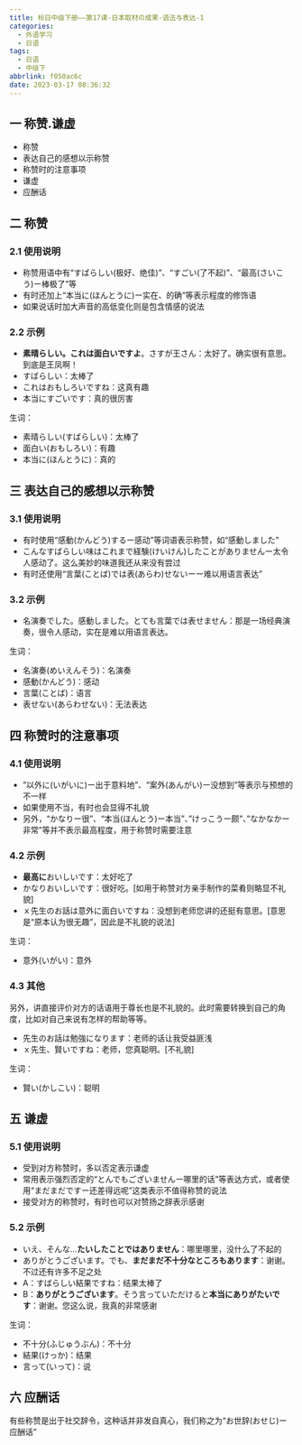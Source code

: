 ```yaml
---
title: 标日中级下册——第17课-日本取材の成果-语法与表达-1
categories:
  - 外语学习
  - 日语
tags:
  - 日语
  - 中级下
abbrlink: f050ac6c
date: 2023-03-17 08:36:32
---
```

## 一 称赞.谦虚

* 称赞
* 表达自己的感想以示称赞
* 称赞时的注意事项
* 谦虚
* 应酬话

<!--more-->

## 二 称赞

### 2.1 使用说明

* 称赞用语中有“すばらしい(极好、绝佳)”、“すごい(了不起)”、“最高(さいこう)ー棒极了”等
* 有时还加上“本当に(ほんとうに)ー实在、的确”等表示程度的修饰语
* 如果说话时加大声音的高低变化则是包含情感的说法

### 2.2 示例

* **素晴らしい。これは面白いですよ**。さすが王さん：太好了。确实很有意思。到底是王凤啊！
* すばらしい：太棒了
* これはおもしろいですね：这真有趣
* 本当にすごいです：真的很厉害

生词：

* 素晴らしい(すばらしい)：太棒了
* 面白い(おもしろい)：有趣
* 本当に(ほんとうに)：真的

## 三 表达自己的感想以示称赞

### 3.1 使用说明

* 有时使用“感動(かんどう)するー感动”等词语表示称赞，如“感動しました”
* こんなすばらしい味はこれまで経験(けいけん)したことがありませんー太令人感动了。这么美妙的味道我还从来没有尝过
* 有时还使用“言葉(ことば)では表(あらわ)せないーー难以用语言表达”

### 3.2 示例

* 名演奏でした。感動しました。とても言葉では表せません：那是一场经典演奏，很令人感动，实在是难以用语言表达。

生词：

* 名演奏(めいえんそう)：名演奏
* 感動(かんどう)：感动
* 言葉(ことば)：语言
* 表せない(あらわせない)：无法表达

## 四 称赞时的注意事项

### 4.1 使用说明

* ”以外に(いがいに)ー出于意料地”、“案外(あんがい)ー没想到”等表示与预想的不一样
* 如果使用不当，有时也会显得不礼貌
* 另外，“かなりー很”、“本当(ほんとう)ー本当”、”けっこうー颇”、”なかなかー非常”等并不表示最高程度，用于称赞时需要注意

### 4.2 示例

* **最高に**おいしいです：太好吃了
* かなりおいしいです：很好吃。[如用于称赞对方亲手制作的菜肴则略显不礼貌]
* ｘ先生のお話は意外に面白いですね：没想到老师您讲的还挺有意思。[意思是“原本认为很无趣”，因此是不礼貌的说法]

生词：

* 意外(いがい)：意外

### 4.3 其他

另外，讲直接评价对方的话语用于尊长也是不礼貌的。此时需要转换到自己的角度，比如对自己来说有怎样的帮助等等。

* 先生のお話は勉強になります：老师的话让我受益匪浅
* ｘ先生、賢いですね：老师，您真聪明。[不礼貌]

生词：

* 賢い(かしこい)：聪明

## 五 谦虚

### 5.1 使用说明

* 受到对方称赞时，多以否定表示谦虚
* 常用表示强烈否定的“とんでもございませんー哪里的话”等表达方式，或者使用“まだまだですー还差得远呢”这类表示不值得称赞的说法
* 接受对方的称赞时，有时也可以对赞扬之辞表示感谢

### 5.2 示例

* いえ、そんな…**たいしたことではありません**：哪里哪里，没什么了不起的
* ありがとうございます。でも、**まだまだ不十分なところもあります**：谢谢。不过还有许多不足之处
* A：すばらしい結果ですね：结果太棒了
* B：**ありがとうございます**。そう言っていただけると**本当にありがたいです**：谢谢。您这么说，我真的非常感谢

生词：

* 不十分(ふじゅうぶん)：不十分
* 結果(けっか)：结果
* 言って(いって)：说

## 六 应酬话

有些称赞是出于社交辞令，这种话并非发自真心，我们称之为“お世辞(おせじ)ー应酬话”